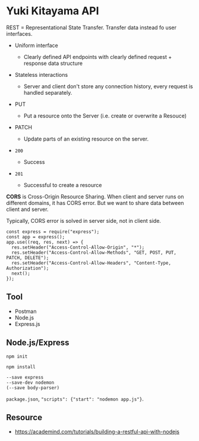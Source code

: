 # Yuki Kitayama API

REST = Representational State Transfer. Transfer data instead fo user interfaces.

- Uniform interface
  - Clearly defined API endpoints with clearly defined request + response data structure
- Stateless interactions
  - Server and client don't store any connection history, every request is handled separately.

- PUT
  - Put a resource onto the Server (i.e. create or overwrite a Resouce)
- PATCH
  - Update parts of an existing resource on the server.

- `200`
  - Success
- `201`
  - Successful to create a resource

**CORS** is Cross-Origin Resource Sharing. When client and server runs on different domains, it has CORS error. But we want to share data between client and server. 

Typically, CORS error is solved in server side, not in client side.

```
const express = require("express");
const app = express();
app.use((req, res, next) => {
  res.setHeader("Access-Control-Allow-Origin", "*");
  res.setHeader("Access-Control-Allow-Methods", "GET, POST, PUT, PATCH, DELETE");
  res.setHeader("Access-Control-Allow-Headers", "Content-Type, Authorization");
  next();
});
```

## Tool

- Postman
- Node.js
- Express.js

## Node.js/Express

`npm init`

`npm install`
```
--save express
--save-dev nodemon
(--save body-parser)
```

`package.json`, `"scripts": {"start": "nodemon app.js"}`.

## Resource

- https://academind.com/tutorials/building-a-restful-api-with-nodejs